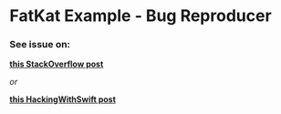# FatKat Example - Bug Reproducer

### See issue on:

**[this StackOverflow post](https://stackoverflow.com/questions/76666713/mcnearbyservicebrowser-fails-to-connect-after-resetting-services/76682258#76682258)**

*or*

**[this HackingWithSwift post](https://www.hackingwithswift.com/forums/swift/mcnearbyservicebrowser-fails-to-connect-after-resetting-services/22939/22947)**
